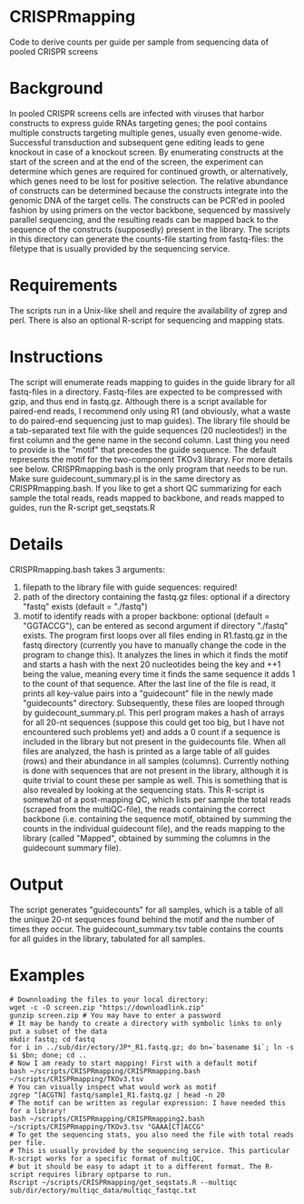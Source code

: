 # CRISPRmapping
Code to derive counts per guide per sample from sequencing data of pooled CRISPR screens

# Background
In pooled CRISPR screens cells are infected with viruses that harbor constructs to express guide RNAs targeting genes; the pool contains multiple constructs targeting multiple genes, usually even genome-wide. Successful transduction and subsequent gene editing leads to gene knockout in case of a knockout screen. By enumerating constructs at the start of the screen and at the end of the screen, the experiment can determine which genes are required for continued growth, or alternatively, which genes need to be lost for positive selection. The relative abundance of constructs can be determined because the constructs integrate into the genomic DNA of the target cells. The constructs can be PCR'ed in pooled fashion by using primers on the vector backbone, sequenced by massively parallel sequencing, and the resulting reads can be mapped back to the sequence of the constructs (supposedly) present in the library. The scripts in this directory can generate the counts-file starting from fastq-files: the filetype that is usually provided by the sequencing service.

# Requirements
The scripts run in a Unix-like shell and require the availability of zgrep and perl. There is also an optional R-script for sequencing and mapping stats.

# Instructions
The script will enumerate reads mapping to guides in the guide library for all fastq-files in a directory. Fastq-files are expected to be compressed with gzip, and thus end in fastq.gz. Although there is a script available for paired-end reads, I recommend only using R1 (and obviously, what a waste to do paired-end sequencing just to map guides). The library file should be a tab-separated text file with the guide sequences (20 nucleotides!) in the first column and the gene name in the second column. Last thing you need to provide is the "motif" that precedes the guide sequence. The default represents the motif for the two-component TKOv3 library. For more details see below. CRISPRmapping.bash is the only program that needs to be run. Make sure guidecount_summary.pl is in the same directory as CRISPRmapping.bash. If you like to get a short QC summarizing for each sample the total reads, reads mapped to backbone, and reads mapped to guides, run the R-script get_seqstats.R

# Details
CRISPRmapping.bash takes 3 arguments: 
1. filepath to the library file with guide sequences: required!
2. path of the directory containing the fastq.gz files: optional if a directory "fastq" exists (default = "./fastq")
3. motif to identify reads with a proper backbone: optional (default = "GGTACCG"), can be entered as second argument if directory "./fastq" exists.
The program first loops over all files ending in R1.fastq.gz in the fastq directory (currently you have to manually change the code in the program to change this). It analyzes the lines in which it finds the motif and starts a hash with the next 20 nucleotides being the key and ++1 being the value, meaning every time it finds the same sequence it adds 1 to the count of that sequence. After the last line of the file is read, it prints all key-value pairs into a "guidecount" file in the newly made "guidecounts" directory. Subsequently, these files are looped through by guidecount_summary.pl. This perl program makes a hash of arrays for all 20-nt sequences (suppose this could get too big, but I have not encountered such problems yet) and adds a 0 count if a sequence is included in the library but not present in the guidecounts file. When all files are analyzed, the hash is printed as a large table of all guides (rows) and their abundance in all samples (columns). Currently nothing is done with sequences that are not present in the library, although it is quite trivial to count these per sample as well. This is something that is also revealed by looking at the sequencing stats. This R-script is somewhat of a post-mapping QC, which lists per sample the total reads (scraped from the multiQC-file), the reads containing the correct backbone (i.e. containing the sequence motif, obtained by summing the counts in the individual guidecount file), and the reads mapping to the library (called "Mapped", obtained by summing the columns in the guidecount summary file).  

# Output
The script generates "guidecounts" for all samples, which is a table of all the unique 20-nt sequences found behind the motif and the number of times they occur. The guidecount_summary.tsv table contains the counts for all guides in the library, tabulated for all samples.  

# Examples
```
# Downnloading the files to your local directory:
wget -c -O screen.zip "https://downloadlink.zip"
gunzip screen.zip # You may have to enter a password
# It may be handy to create a directory with symbolic links to only put a subset of the data
mkdir fastq; cd fastq
for i in ../sub/dir/ectory/JP*_R1.fastq.gz; do bn=`basename $i`; ln -s $i $bn; done; cd ..
# Now I am ready to start mapping! First with a default motif
bash ~/scripts/CRISPRmapping/CRISPRmapping.bash ~/scripts/CRISPRmapping/TKOv3.tsv
# You can visually inspect what would work as motif
zgrep ^[ACGTN] fastq/sample1_R1.fastq.gz | head -n 20
# The motif can be written as regular expression: I have needed this for a library!
bash ~/scripts/CRISPRmapping/CRISPRmapping2.bash ~/scripts/CRISPRmapping/TKOv3.tsv "GAAA[CT]ACCG"
# To get the sequencing stats, you also need the file with total reads per file.
# This is usually provided by the sequencing service. This particular R-script works for a specific format of multiQC,
# but it should be easy to adapt it to a different format. The R-script requires library optparse to run. 
Rscript ~/scripts/CRISPRmapping/get_seqstats.R --multiqc sub/dir/ectory/multiqc_data/multiqc_fastqc.txt
```
